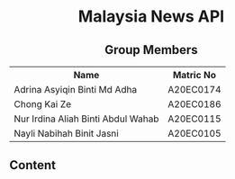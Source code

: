<h1 align='center'>Malaysia News API</h1>

<h2 align='center'>Group Members</h2>
<table>
  <tr>
    <th>Name</th>
    <th>Matric No</th>
  </tr>
  <tr>
    <td>Adrina Asyiqin Binti Md Adha</td>
    <td>A20EC0174</td>
  </tr>
  <tr>
    <td>Chong Kai Ze</td>
    <td>A20EC0186</td>
  </tr>
    <tr>
    <td>Nur Irdina Aliah Binti Abdul Wahab</td>
    <td>A20EC0115</td>
  </tr>
    <tr>
    <td>Nayli Nabihah Binit Jasni</td>
    <td>A20EC0105</td>
  </tr>
</table>
<h2>Content</h2>

